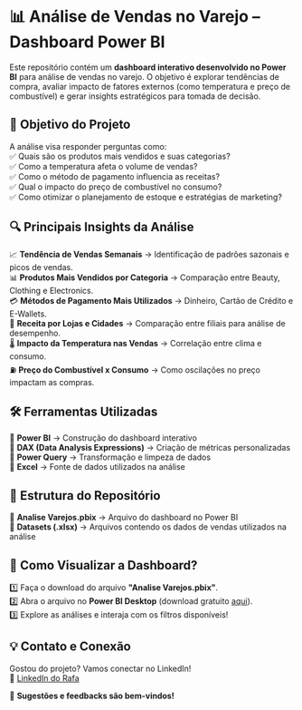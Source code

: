 # 📊 Análise de Vendas no Varejo – Dashboard Power BI

Este repositório contém um **dashboard interativo desenvolvido no Power BI** para análise de vendas no varejo. O objetivo é explorar tendências de compra, avaliar impacto de fatores externos (como temperatura e preço de combustível) e gerar insights estratégicos para tomada de decisão.

## 📌 Objetivo do Projeto
A análise visa responder perguntas como:  
✅ Quais são os produtos mais vendidos e suas categorias?  
✅ Como a temperatura afeta o volume de vendas?  
✅ Como o método de pagamento influencia as receitas?  
✅ Qual o impacto do preço de combustível no consumo?  
✅ Como otimizar o planejamento de estoque e estratégias de marketing?

## 🔍 Principais Insights da Análise
📈 **Tendência de Vendas Semanais** → Identificação de padrões sazonais e picos de vendas.  
📊 **Produtos Mais Vendidos por Categoria** → Comparação entre Beauty, Clothing e Electronics.  
💳 **Métodos de Pagamento Mais Utilizados** → Dinheiro, Cartão de Crédito e E-Wallets.  
🏢 **Receita por Lojas e Cidades** → Comparação entre filiais para análise de desempenho.  
🌡 **Impacto da Temperatura nas Vendas** → Correlação entre clima e consumo.  
⛽ **Preço do Combustível x Consumo** → Como oscilações no preço impactam as compras.

## 🛠 Ferramentas Utilizadas
🔹 **Power BI** → Construção do dashboard interativo  
🔹 **DAX (Data Analysis Expressions)** → Criação de métricas personalizadas  
🔹 **Power Query** → Transformação e limpeza de dados  
🔹 **Excel** → Fonte de dados utilizados na análise  

## 📂 Estrutura do Repositório
📁 **Analise Varejos.pbix** → Arquivo do dashboard no Power BI  
📁 **Datasets (.xlsx)** → Arquivos contendo os dados de vendas utilizados na análise  

## 📢 Como Visualizar a Dashboard?
1️⃣ Faça o download do arquivo **"Analise Varejos.pbix"**.  
2️⃣ Abra o arquivo no **Power BI Desktop** (download gratuito [aqui](https://powerbi.microsoft.com/pt-br/desktop/)).  
3️⃣ Explore as análises e interaja com os filtros disponíveis!  

## 💡 Contato e Conexão
Gostou do projeto? Vamos conectar no LinkedIn!  
🔗 [LinkedIn do Rafa](https://www.linkedin.com/in/seu-perfil/)  

🚀 **Sugestões e feedbacks são bem-vindos!**
